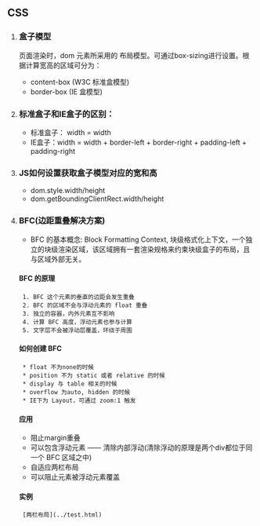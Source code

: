## CSS
1. ### 盒子模型
    页面渲染时，dom 元素所采用的 布局模型。可通过box-sizing进行设置。根据计算宽高的区域可分为：
    * content-box (W3C 标准盒模型)
    * border-box (IE 盒模型)

2. ### 标准盒子和IE盒子的区别：
    * 标准盒子： width = width 
    * IE盒子：width = width + border-left + border-right + padding-left + padding-right

3. ### JS如何设置获取盒子模型对应的宽和高
    * dom.style.width/height
    * dom.getBoundingClientRect.width/height

4. ### BFC(边距重叠解决方案)
    * BFC 的基本概念: Block Formatting Context, 块级格式化上下文，一个独立的块级渲染区域，该区域拥有一套渲染规格来约束块级盒子的布局，且与区域外部无关。
    #### BFC 的原理
        1. BFC 这个元素的垂直的边距会发生重叠
        2. BFC 的区域不会与浮动元素的 float 重叠
        3. 独立的容器，内外元素互不影响
        4. 计算 BFC 高度，浮动元素也参与计算
        5. 文字层不会被浮动层覆盖，环绕于周围
    #### 如何创建 BFC
        * float 不为none的时候
        * position 不为 static 或者 relative 的时候
        * display 与 table 相关的时候
        * overflow 为auto, hidden 的时候
        * IE下为 Layout，可通过 zoom:1 触发
    
    #### 应用
    * 阻止margin重叠
    * 可以包含浮动元素 —— 清除内部浮动(清除浮动的原理是两个div都位于同一个 BFC 区域之中)
    * 自适应两栏布局
    * 可以阻止元素被浮动元素覆盖
      
    #### 实例
        [两栏布局](../test.html)